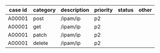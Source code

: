 | case id | category  | description                                             | priority | status | other |
|---------|-----------|---------------------------------------------------------|----------|--------|-------|
| A00001  | post | /ipam/ip  | p2      |    |       |
| A00001  | get | /ipam/ip   | p2       |    |       |
| A00001  | patch | /ipam/ip   | p2       |    |       |
| A00001  | delete   | /ipam/ip   | p2       |    |       |
